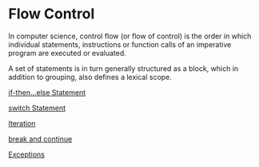 # Flow Control

In computer science, control flow (or flow of control) is the order in which individual statements, instructions or function calls of an imperative program are executed or evaluated.

A set of statements is in turn generally structured as a block, which in addition to grouping, also defines a lexical scope.

[if-then...else Statement](Flow%20Control%20aa13f842cab64d238ea1180f938e6b96/if-then%20else%20Statement%20b691b502baee472b909e690ee8320073.md)

[switch Statement](Flow%20Control%20aa13f842cab64d238ea1180f938e6b96/switch%20Statement%2098af77dbd3e349d2a963726f45a20a56.md)

[Iteration](Flow%20Control%20aa13f842cab64d238ea1180f938e6b96/Iteration%2037d6908e7da64fd283dc1d9f2dbf99fc.md)

[break and continue](Flow%20Control%20aa13f842cab64d238ea1180f938e6b96/break%20and%20continue%204f20908379f444c4a17dfa155771cb88.md)

[Exceptions](Flow%20Control%20aa13f842cab64d238ea1180f938e6b96/Exceptions%20577b54599df04519b9e8c5a3332a166c.md)
